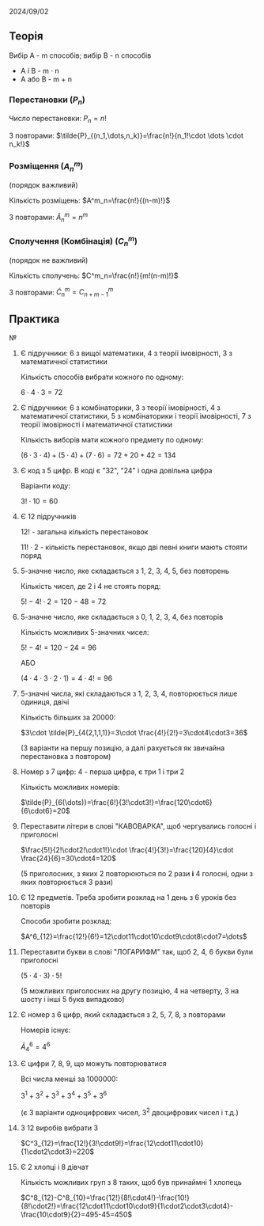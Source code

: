2024/09/02

## Теорія

Вибір A - m способів; вибір B - n способів

- A і B - m $\cdot$ n
- A або B - m + n

### Перестановки ($P_n$)

Число перестановки: $P_n=n!$

З повторами: $\tilde{P}_{(n_1,\dots,n_k)}=\frac{n!}{n_1!\cdot \dots \cdot n_k!}$

### Розміщення ($A^m_n$)

(порядок важливий)

Кількість розміщень: $A^m_n=\frac{n!}{(n-m)!}$

З повторами: $\tilde{A}^m_n=n^m$

### Сполучення (Комбінація) ($C^m_n$)

(порядок не важливий)

Кількість сполучень: $C^m_n=\frac{n!}{m!(n-m)!}$

З повторами: $\tilde{C}^m_n=C^m_{n+m-1}$

## Практика

№

1) Є підручники: 6 з вищої математики, 4 з теорії імовірності, 3 з математичної статистики

   Кількість способів вибрати кожного по одному:

   $6\cdot 4\cdot 3=72$

2) Є підручники: 6 з комбінаторики, 3 з теорії імовірності, 4 з математичної статистики, 5 з комбінаторики і теорії імовірності, 7 з теорії імовірності і математичної статистики

   Кількість виборів мати кожного предмету по одному:

   $(6\cdot3\cdot4)+(5\cdot4)+(7\cdot6)=72+20+42=134$

3) Є код з 5 цифр. В коді є "32", "24" і одна довільна цифра

   Варіанти коду:

   $3!\cdot10=60$

4) Є 12 підручників

   $12!$ - загальна кількість перестановок

   $11!\cdot2$ - кількість перестановок, якщо дві певні книги мають стояти поряд

5) 5-значне число, яке складається з 1, 2, 3, 4, 5, без повторень

   Кількість чисел, де 2 і 4 не стоять поряд:

   $5!-4!\cdot2=120-48=72$

6) 5-значне число, яке складається з 0, 1, 2, 3, 4, без повторів

   Кількість можливих 5-значних чисел:

   $5!-4!=120-24=96$

   АБО

   $(4\cdot4\cdot3\cdot2\cdot1)=4\cdot4!=96$

7) 5-значні числа, які складаються з 1, 2, 3, 4, повторюється лише одиниця, двічі

   Кількість більших за 20000:

   $3\cdot \tilde{P}_{4(2,1,1,1)}=3\cdot \frac{4!}{2!}=3\cdot4\cdot3=36$

   (3 варіанти на першу позицію, а далі рахується як звичайна перестановка з повтором)

8) Номер з 7 цифр: 4 - перша цифра, є три 1 і три 2

   Кількість можливих номерів:

   $\tilde{P}_{6(\dots)}=\frac{6!}{3!\cdot3!}=\frac{120\cdot6}{6\cdot6}=20$

9) Переставити літери в слові "КАВОВАРКА", щоб чергувались голосні і приголосні

    $\frac{5!}{2!\cdot2!\cdot1!}\cdot \frac{4!}{3!}=\frac{120}{4}\cdot \frac{24}{6}=30\cdot4=120$

   (5 приголосних, з яких 2 повторюються по 2 рази **і** 4 голосні, одни з яких повторюється 3 рази)

10) Є 12 предметів. Треба зробити розклад на 1 день з 6 уроків без повторів

    Способи зробити розклад:

    $A^6_{12}=\frac{12!}{6!}=12\cdot11\cdot10\cdot9\cdot8\cdot7=\dots$

11) Переставити букви в слові "ЛОГАРИФМ" так, щоб 2, 4, 6 букви були приголосні

    $(5\cdot4\cdot3)\cdot5!$

    (5 можливих приголосних на другу позицію, 4 на четверту, 3 на шосту і інші 5 букв випадково)

12) Є номер з 6 цифр, який складається з 2, 5, 7, 8, з повторами

    Номерів існує:

    $\tilde{A}^6_4=4^6$

13) Є цифри 7, 8, 9, що можуть повторюватися

    Всі числа менші за 1000000:

    $3^1+3^2+3^3+3^4+3^5+3^6$

    (є 3 варіанти одноцифрових чисел, $3^2$ двоцифрових чисел і т.д.)

14) З 12 виробів вибрати 3

    $C^3_{12}=\frac{12!}{3!\cdot9!}=\frac{12\cdot11\cdot10}{1\cdot2\cdot3}=220$

15) Є 2 хлопці і 8 дівчат

    Кількість можливих груп з 8 таких, щоб був принаймні 1 хлопець

    $C^8_{12}-C^8_{10}=\frac{12!}{8!\cdot4!}-\frac{10!}{8!\cdot2!}=\frac{12\cdot11\cdot10\cdot9}{1\cdot2\cdot3\cdot4}-\frac{10\cdot9}{2}=495-45=450$
